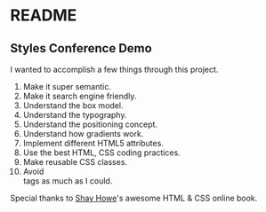 # README #

## Styles Conference Demo ##

I wanted to accomplish a few things through this project.

1. Make it super semantic.
2. Make it search engine friendly.
3. Understand the box model.
4. Understand the typography.
5. Understand the positioning concept.
6. Understand how gradients work.
7. Implement different HTML5 attributes.
8. Use the best HTML, CSS coding practices.
9. Make reusable CSS classes.
10. Avoid <div> tags as much as I could.

Special thanks to [Shay Howe](http://learn.shayhowe.com/)'s awesome HTML & CSS online book.

